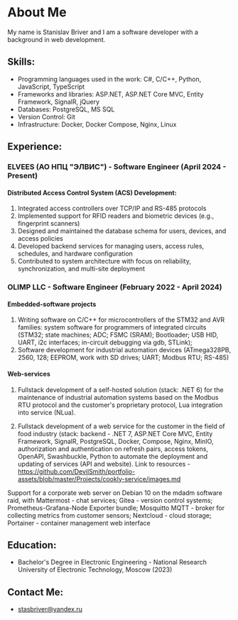# About Me

My name is Stanislav Briver and I am a software developer with a background in web development.

## Skills:

- Programming languages used in the work: C#, C/C++, Python, JavaScript, TypeScript
- Frameworks and libraries: ASP.NET, ASP.NET Core MVC, Entity Framework, SignalR, jQuery
- Databases: PostgreSQL, MS SQL
- Version Control: Git
- Infrastructure: Docker, Docker Compose, Nginx, Linux

## Experience:
### ELVEES (АО НПЦ "ЭЛВИС") - Software Engineer (April 2024 - Present)

#### Distributed Access Control System (ACS) Development:

1. Integrated access controllers over TCP/IP and RS-485 protocols
2. Implemented support for RFID readers and biometric devices (e.g., fingerprint scanners)
3. Designed and maintained the database schema for users, devices, and access policies
4. Developed backend services for managing users, access rules, schedules, and hardware configuration
5. Contributed to system architecture with focus on reliability, synchronization, and multi-site deployment
  
### OLIMP LLC - Software Engineer (February 2022 - April 2024)
  
#### Embedded-software projects

1. Writing software on C/C++ for microcontrollers of the STM32 and AVR families: system software for programmers of integrated circuits (STM32; state machines; ADC; FSMC (SRAM); Bootloader; USB HID, UART, i2c interfaces; in-circuit debugging via gdb, STLink);
2. Software development for industrial automation devices (ATmega328PB, 2560, 128; EEPROM, work with SD drives; UART; Modbus RTU; RS-485)

#### Web-services

1. Fullstack development of a self-hosted solution (stack: .NET 6) for the maintenance of industrial automation systems based on the Modbus RTU protocol and the customer's proprietary protocol, Lua integration into service (NLua).

2. Fullstack development of a web service for the customer in the field of food industry (stack: backend - .NET 7, ASP.NET Core MVC, Entity Framework, SignalR, PostgreSQL, Docker, Compose, Nginx, MinIO, authorization and authentication on refresh pairs, access tokens, OpenAPI, Swashbuckle, Python to automate the deployment and updating of services (API and website). Link to resources - https://github.com/DevilSmith/portfolio-assets/blob/master/Projects/cookly-service/images.md

Support for a corporate web server on Debian 10 on the mdadm software raid, with Mattermost - chat services; Gitea - version control systems; Prometheus-Grafana-Node Exporter bundle; Mosquitto MQTT - broker for collecting metrics from customer sensors; Nextcloud - cloud storage; Portainer - container management web interface

## Education:

- Bachelor's Degree in Electronic Engineering - National Research University of Electronic Technology, Moscow (2023)

## Contact Me:

- stasbriver@yandex.ru
